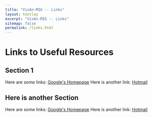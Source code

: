 ```yaml
---
title: "VisAn-MIG -- Links"
layout: textlay
excerpt: "VisAn-MIG -- Links"
sitemap: false
permalink: /links.html
---
```


# Links to Useful Resources

## Section 1

Here are some links: [Google's Homepage](https://www.google.com)
Here is another link: [Hotmail](https://hotmail.com)

## Here is another Section

Here are some links: [Google's Homepage](https://www.google.com)
Here is another link: [Hotmail](https://hotmail.com)
